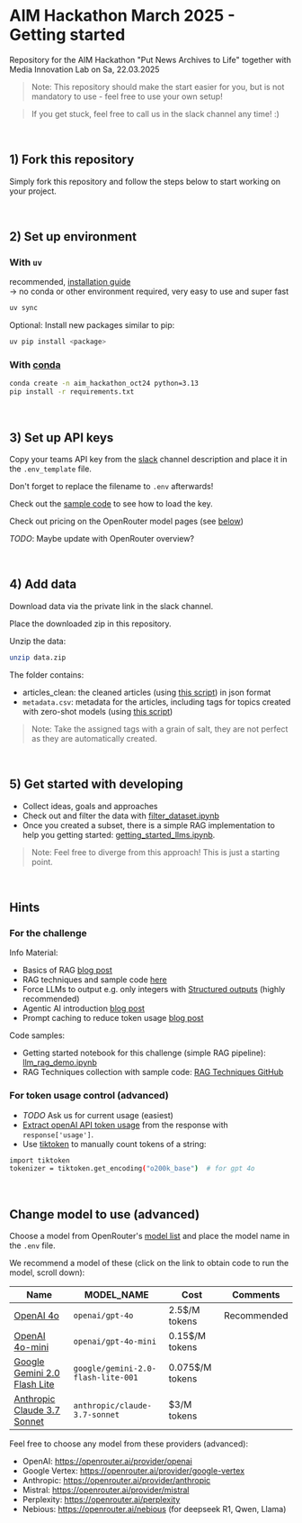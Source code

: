 # AIM Hackathon March 2025 - Getting started
Repository for the AIM Hackathon "Put News Archives to Life" together with Media Innovation Lab on Sa, 22.03.2025

> Note: This repository should make the start easier for you, but is not mandatory to use - feel free to use your own setup!

> If you get stuck, feel free to call us in the slack channel any time! :)

<br>

## 1) Fork this repository
Simply fork this repository and follow the steps below to start working on your project.

<br>

## 2) Set up environment
### With `uv` 
recommended, [installation guide](https://docs.astral.sh/uv/getting-started/installation/) <br>
-> no conda or other environment required, very easy to use and super fast
```bash
uv sync
```

Optional: Install new packages similar to pip:
```bash
uv pip install <package>
```


### With [conda](https://docs.conda.io/projects/conda/en/latest/user-guide/install/windows.html)
```bash
conda create -n aim_hackathon_oct24 python=3.13
pip install -r requirements.txt
```

<br>


## 3) Set up API keys
Copy your teams API key from the [slack]("TODO") channel description and place it in the `.env_template` file.

Don't forget to replace the filename to `.env` afterwards!

Check out the [sample code](notebooks/getting_started_llms.ipynb) to see how to load the key.

Check out pricing on the OpenRouter model pages (see [below](#change-model-to-use))

*TODO*: Maybe update with OpenRouter overview?

<br>


## 4) Add data
Download data via the private link in the slack channel.

Place the downloaded zip in this repository.

Unzip the data:
```bash
unzip data.zip
```


The folder contains:
- articles_clean: the cleaned articles (using [this script](notebooks/dataset.ipynb)) in json format
- `metadata.csv`: metadata for the articles, including tags for topics created with zero-shot models (using [this script](notebooks/metadata.ipynb))

> Note: Take the assigned tags with a grain of salt, they are not perfect as they are automatically created.

<br>


## 5) Get started with developing
- Collect ideas, goals and approaches
- Check out and filter the data with [filter_dataset.ipynb](notebooks/filter_dataset.ipynb)
- Once you created a subset, there is a simple RAG implementation to help you getting started: [getting_started_llms.ipynb](notebooks/getting_started_llms.ipynb).

> Note: Feel free to diverge from this approach! This is just a starting point.

<br>


## Hints

### For the challenge
Info Material:
- Basics of RAG [blog post](https://medium.com/@ahmed.mohiuddin.architecture/using-ai-to-chat-with-your-documents-leveraging-langchain-faiss-and-openai-3281acfcc4e9)
- RAG techniques and sample code [here]()
- Force LLMs to output e.g. only integers with [Structured outputs](https://platform.openai.com/docs/guides/structured-outputs/introduction) (highly recommended)
- Agentic AI introduction [blog post](https://www.anthropic.com/engineering/building-effective-agents)
- Prompt caching to reduce token usage [blog post](https://platform.openai.com/docs/guides/prompt-caching)


Code samples:
- Getting started notebook for this challenge (simple RAG pipeline): [llm_rag_demo.ipynb](notebooks/getting_started_llms.ipynb) 
- RAG Techniques collection with sample code: [RAG Techniques GitHub](https://github.com/NirDiamant/RAG_Techniques)


### For token usage control (advanced)
- *TODO* Ask us for current usage (easiest) 
- [Extract openAI API token usage](https://help.openai.com/en/articles/6614209-how-do-i-check-my-token-usage) from the response with `response['usage']`.
- Use [tiktoken](https://cookbook.openai.com/examples/how_to_count_tokens_with_tiktoken) to manually count tokens of a string:
```bash
import tiktoken
tokenizer = tiktoken.get_encoding("o200k_base")  # for gpt 4o
```

<br>

## Change model to use (advanced)

Choose a model from OpenRouter's [model list](https://openrouter.ai/models) and place the model name in the `.env` file.

We recommend a model of these (click on the link to obtain code to run the model, scroll down):

| Name | MODEL_NAME                    | Cost | Comments    |
| --- |------------------------------------| --- |-------------|
| [OpenAI 4o](https://openrouter.ai/openai/gpt-4o) | `openai/gpt-4o`                    | 2.5$/M tokens | Recommended |
| [OpenAI 4o-mini](https://openrouter.ai/openai/gpt-4o-mini) | `openai/gpt-4o-mini`               | 0.15$/M tokens |          |
| [Google Gemini 2.0 Flash Lite](https://openrouter.ai/google/gemini-2.0-flash-lite-001) | `google/gemini-2.0-flash-lite-001` | 0.075$/M tokens |           |
| [Anthropic Claude 3.7 Sonnet](https://openrouter.ai/anthropic/claude-3.7-sonnet) | `anthropic/claude-3.7-sonnet`      | $3/M tokens |           |



Feel free to choose any model from these providers (advanced):
- OpenAI: https://openrouter.ai/provider/openai
- Google Vertex: https://openrouter.ai/provider/google-vertex
- Anthropic: https://openrouter.ai/provider/anthropic
- Mistral: https://openrouter.ai/provider/mistral
- Perplexity: https://openrouter.ai/perplexity
- Nebious: https://openrouter.ai/nebious (for deepseek R1, Qwen, Llama)


